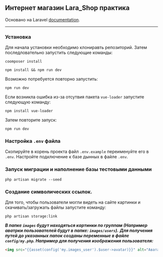 ## Интернет магазин Lara_Shop практика

Основано на Laravel [documentation](https://laravel.com/docs).

---
### Установка

Для начала установки необходимо клониравть репозиторий. Затем последловательно запустить следующие команды:

```bach
coomposer install
```

```bach
npm install && npm run dev
```

Возможно потребуется повторно запустить:
```bach
npm run dev
```

Если возникла ошибка из-за отсутвия пакета `vue-loader` запустите следующую команду:
```bach
npm install vue-loader
```
Затем повторите запуск:
```bach
npm run dev
```
### Настройка `.env` файла

Скопируйте в корень проекта файл `.env.example` переименуйте его в `.env`. Настройте подключение к базе дынных в файле `.env`.

### Запуск миграции и наполнение базы тестовыми данными

```bach
php artisan migrate --seed
```

### Создание символических ссылок.

Для того, чтобы пользователи могли видеть на сайте картинки и скачивать/загружать файлы запустите команду:
```bach
php artisan storage:link
```
***В папке `images` будут находяться картинки по группам (Например аватрки пользователей будут в папке: `images/users`).***
***Для получения путей до указанных папок созданы переменные в файле `config/my.php`. Например для получения изображения пользователя:***
```html
<img src="{{asset(config('my.images_user').$user->avatar)}}" alt="Аватар пользователя">
```
